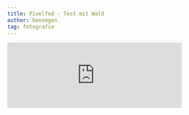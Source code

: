 ```yaml
---
title: Pixelfed - Test mit Wald
author: benoegen
tag: fotografie
---
```

<iframe src="https://pixelfed.de/p/benoegen/497872267125171911/embed?caption=true&likes=false&layout=full" class="pixelfed__embed" style="max-width: 100%; border: 0" width="400" allowfullscreen="allowfullscreen"></iframe><script async defer src="https://pixelfed.de/embed.js"></script>
